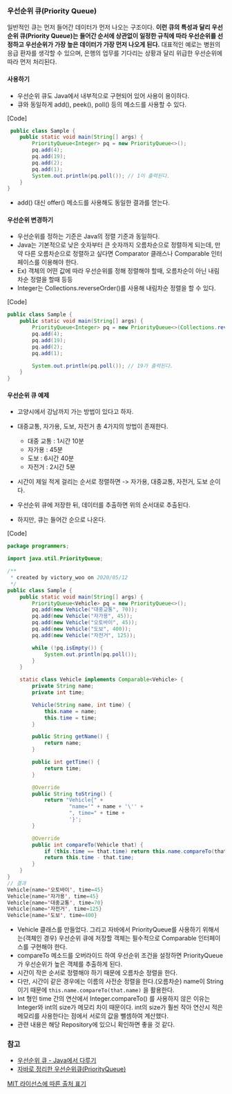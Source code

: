 ### 우선순위 큐(Priority Queue)

일반적인 큐는 먼저 들어간 데이터가 먼저 나오는 구조이다. **이런 큐의 특성과 달리 우선순위 큐(Priority Queue)는 들어간 순서에 상관없이 일정한 규칙에 따라 우선순위를 선정하고 우선순위가 가장 높은 데이터가 가장 먼저 나오게 된다.** 대표적인 예로는 병원의 응급 환자를 생각할 수 있으며, 은행의 업무를 기다리는 상황과 달리 위급한 우선순위에 따라 먼저 처리된다.



#### 사용하기

- 우선순위 큐도 Java에서 내부적으로 구현되어 있어 사용이 용이하다.
- 큐와 동일하게 add(), peek(), poll() 등의 메소드를 사용할 수 있다.

[Code]

```java
 public class Sample {
    public static void main(String[] args) {
        PriorityQueue<Integer> pq = new PriorityQueue<>();
        pq.add(4);
        pq.add(19);
        pq.add(2);
        pq.add(1);
        System.out.println(pq.poll()); // 1이 출력된다.
    }
}
```

- add() 대신 offer() 메소드를 사용해도 동일한 결과를 얻는다.



#### 우선순위 변경하기

- 우선순위를 정하는 기준은 Java의 정렬 기준과 동일하다.
- Java는 기본적으로 낮은 숫자부터 큰 숫자까지 오름차순으로 정렬하게 되는데, 만약 다른 오름차순으로 정렬하고 싶다면 Comparator 클래스나 Comparable 인터페이스를 이용해야 한다.
- Ex) 객체의 어떤 값에 따라 우선순위를 정해 정렬해야 할때, 오름차순이 아닌 내림차순 정렬을 할때 등등
- Integer는 Collections.reverseOrder()를 사용해 내림차순 정렬을 할 수 있다.

[Code]

```java
public class Sample {
    public static void main(String[] args) {
        PriorityQueue<Integer> pq = new PriorityQueue<>(Collections.reverseOrder());
        pq.add(4);
        pq.add(19);
        pq.add(2);
        pq.add(1);

        System.out.println(pq.poll()); // 19가 출력된다.
    }
}
```



#### 우선순위 큐 예제

- 고양시에서 강남까지 가는 방법이 있다고 하자.

- 대중교통, 자가용, 도보, 자전거 총 4가지의 방법이 존재한다.
  - 대중 교통 : 1시간 10분
  - 자가용 : 45분
  - 도보 : 6시간 40분
  - 자전거 : 2시간 5분
- 시간이 제일 적게 걸리는 순서로 정렬하면 -> 자가용, 대중교통, 자전거, 도보 순이다.
- 우선순위 큐에 저장한 뒤, 데이터를 추출하면 위의 순서대로 추출된다.
- 하지만, 큐는 들어간 순으로 나온다.

[Code]

```java
package programmers;

import java.util.PriorityQueue;

/**
 * created by victory_woo on 2020/05/12
 */
public class Sample {
    public static void main(String[] args) {
        PriorityQueue<Vehicle> pq = new PriorityQueue<>();
        pq.add(new Vehicle("대중교통", 70));
        pq.add(new Vehicle("자가용", 45));
        pq.add(new Vehicle("오토바이", 45));
        pq.add(new Vehicle("도보", 400));
        pq.add(new Vehicle("자전거", 125));

        while (!pq.isEmpty()) {
            System.out.println(pq.poll());
        }
    }

    static class Vehicle implements Comparable<Vehicle> {
        private String name;
        private int time;

        Vehicle(String name, int time) {
            this.name = name;
            this.time = time;
        }

        public String getName() {
            return name;
        }

        public int getTime() {
            return time;
        }

        @Override
        public String toString() {
            return "Vehicle{" +
                    "name='" + name + '\'' +
                    ", time=" + time +
                    '}';
        }

        @Override
        public int compareTo(Vehicle that) {
            if (this.time == that.time) return this.name.compareTo(that.name);
            return this.time - that.time;
        }
    }
}
// 결과
Vehicle{name='오토바이', time=45}
Vehicle{name='자가용', time=45}
Vehicle{name='대중교통', time=70}
Vehicle{name='자전거', time=125}
Vehicle{name='도보', time=400}
```

- Vehicle 클래스를 만들었다. 그리고 자바에서 PriorityQueue를 사용하기 위해서는(객체인 경우) 우선순위 큐에 저장할 객체는 필수적으로 Comparable 인터페이스를 구현해야 한다.
- compareTo 메소드를 오버라이드 하여 우선순위 조건을 설정하면 PriorityQueue가 우선순위가 높은 객체를 추출하게 된다.
- 시간이 작은 순서로 정렬해야 하기 때문에 오름차순 정렬을 한다.
- 다만, 시간이 같은 경우에는 이름의 사전순 정렬을 한다.(오름차순) name이 String이기 때문에 `this.name.compareTo(that.name)` 을 활용한다.
- Int 형인 time 간의 연산에서 Integer.compareTo() 를 사용하지 않은 이유는 Integer와 int의 size가 메모리 차이 때문이다. int의 size가 훨씬 작아 연산시 적은 메모리를 사용한다는 점에서 서로의 값을 뺄셈하여 계산했다. 
- 관련 내용은 해당 Repository에 있으니 확인하면 좋을 것 같다.

### 참고

- [우선순위 큐 - Java에서 다루기](https://siyoon210.tistory.com/117)
- [자바로 정리한 우선순위큐(PriorityQueue)](https://pangsblog.tistory.com/23)

[MIT 라이선스에 따른 출처 표기](https://github.com/WooVictory/Ready-For-Tech-Interview)